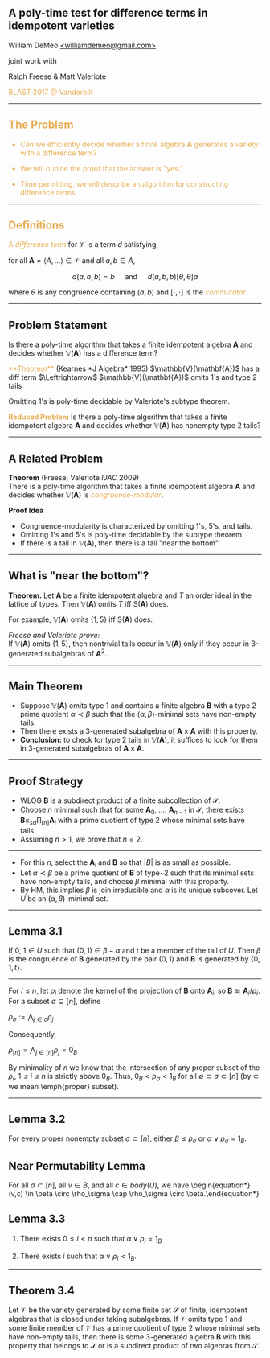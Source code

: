 ## A poly-time test for difference terms in idempotent varieties

William DeMeo [&lt;williamdemeo@gmail.com&gt;](mailto:williamdemeo@gmail.com)  

joint work with  

Ralph Freese & Matt Valeriote  

<a style="color:#e7ad52">BLAST 2017 @ Vanderbilt<a style="color:#e7ad52">

---

## The Problem

- Can we efficiently decide whether a finite algebra $\mathbf{A}$ generates a variety with a difference term? <!-- .element: class="fragment" -->

- We will outline the proof that the answer is "yes." <!-- .element: class="fragment" -->

- Time permitting, we will describe an algorithm for constructing difference terms. <!-- .element: class="fragment" -->

---

## Definitions

A <a style="color:#e7ad52"><i>difference term</i></a> for $\mathcal{V}$ is a term $d$ satisfying,
  
for all $\mathbf A = \langle A, \dots \rangle \in \mathcal V$ and all $a, b \in A$, 

$$d(a,a,b) = b \quad \text{ and } \quad
d(a,b,b) \mathrel{[\theta, \theta]} a$$

where $\theta$ is any congruence containing $(a,b)$ and $[\cdot, \cdot]$ is the <a style="color:#e7ad52"><i>commutator</i></a>.

---

## Problem Statement

Is there a poly-time algorithm that takes a finite
idempotent algebra $\mathbf{A}$ and decides 
whether $\mathbb{V}(\mathbf{A})$ has a difference term?

<div class="fragment" align="left"><a style="color:#e7ad52">**Theorem**</a> (Kearnes *J Algebra* 1995)   
$\mathbb{V}(\mathbf{A})$ has a diff term
$\Leftrightarrow$  $\mathbb{V}(\mathbf{A})$ omits 1's and type 2 tails
</div>

Omitting 1's is poly-time decidable by Valeriote's subtype theorem.

<a style="color:#e7ad52">**Reduced Problem**</a> 
Is there a poly-time algorithm that takes a finite 
idempotent algebra $\mathbf{A}$ and decides whether 
$\mathbb{V}(\mathbf{A})$ has nonempty type 2 tails?

---

## A Related Problem

**Theorem** (Freese, Valeriote *IJAC* 2009)  
  There is a poly-time algorithm that takes a finite
  idempotent algebra $\mathbf{A}$ and decides whether $\mathbb{V}(\mathbf{A})$ is 
  <a style="color:#e7ad52">*congruence-modular*</a>.

**Proof Idea**
  + Congruence-modularity is characterized by omitting 1's, 5's, and tails. <!-- .element: class="fragment" -->
  + Omitting 1's and 5's is poly-time decidable by the subtype theorem. <!-- .element: class="fragment" -->
  + If there is a tail in $\mathbb{V}(\mathbf{A})$, then there is a tail "near the bottom". <!-- .element: class="fragment" -->

---

## What is "near the bottom"?

**Theorem.** Let $\mathbf{A}$ be a finite idempotent algebra and $T$ an order ideal in the lattice of types. Then $\mathbb{V}(\mathbf{A})$ omits $T$ iff $\mathsf{S}(\mathbf{A})$ does.
  
For example, $\mathbb{V}(\mathbf{A})$ omits $\{1, 5\}$ iff $\mathsf{S}(\mathbf{A})$ does.

*Freese and Valeriote prove:*  
If $\mathbb{V}(\mathbf{A})$ omits $\{1, 5\}$, then nontrivial tails occur in $\mathbb{V}(\mathbf{A})$ only if they occur in 3-generated subalgebras of $\mathbf{A}^2$.

---

## Main Theorem

- Suppose $\mathbb{V}(\mathbf A)$ omits type 1 and contains a finite algebra $\mathbf{B}$ with a type 2 prime quotient $\alpha \prec \beta$ such that the $\langle \alpha, \beta \rangle$-minimal sets have non-empty tails. <!-- .element: class="fragment" -->
- Then there exists a 3-generated subalgebra of $\mathbf A \times \mathbf A$
  with this property. <!-- .element: class="fragment" -->
- **Conclusion:** to check for type 2 tails in $\mathbb{V}(\mathbf A)$, it suffices to look for them in 3-generated subalgebras of $\mathbf A \times \mathbf A$. <!-- .element: class="fragment" -->

---

## Proof Strategy

- WLOG $\mathbf{B}$ is a subdirect product of a finite subcollection of $\mathcal S$. <!-- .element: class="fragment" -->
- Choose $n$ minimal such that for some $\mathbf{A}_0$, $\dots$, $\mathbf{A}_{n-1}$ in $\mathcal S$, there exists $\mathbf{B} \leq_{sd} \prod_{[n]} \mathbf{A}_i$ with a prime quotient of type 2 whose minimal sets have tails. <!-- .element: class="fragment" -->
- Assuming $n > 1$, we prove that $n = 2$. <!-- .element: class="fragment" -->

---

- For this $n$, select the $\mathbf{A}_i$ and $\mathbf{B}$ so that $|B|$ is as small as possible. <!-- .element: class="fragment" -->
- Let $\alpha \prec \beta$ be a prime quotient of $\mathbf{B}$ of type~2 such that its minimal sets have non-empty tails, and choose $\beta$ minimal with this property. <!-- .element: class="fragment" -->
- By HM, this implies $\beta$ is join irreducible and $\alpha$ is its unique subcover. Let $U$ be an $(\alpha, \beta)$-minimal set. <!-- .element: class="fragment" -->

---

## Lemma 3.1

If $0$, $1 \in U$ such that $(0,1) \in \beta - \alpha$ and
$t$ be a member of the tail of $U$. Then $\beta$ is the 
congruence of $\mathbf{B}$
generated by the pair $(0,1)$ and $\mathbf{B}$ is generated 
by $\{0, 1, t\}$.

---

For $i \leq n$, let $\rho_i$ 
denote the kernel of the projection of $\mathbf{B}$ onto $\mathbf{A}_i$,
so $\mathbf{B} \cong \mathbf{A}_i/\rho_i$.
For a subset $\sigma \subseteq [n]$, define

$\rho_\sigma := \bigwedge_{j\in \sigma} \rho_j.$

Consequently,

$\rho_{[n]} = \bigwedge_{j\in [n]}\rho_j = 0_{B}$

By minimality of $n$ we know that the intersection of any  proper subset of the $\rho_i$, $1 \leq i \leq n$ is strictly above $0_B$.  Thus, $0_B < \rho_\sigma < 1_B$ for all $\emptyset \subset \sigma\subset [n]$
(by $\subset$ we mean \emph{proper} subset).

---

## Lemma 3.2
  For every proper nonempty subset $\sigma \subset [n]$,
  either $\beta \leq \rho_\sigma$ or $\alpha \vee \rho_\sigma = 1_B$.

## Near Permutability Lemma

For all $\sigma \subset [n]$, all $v\in B$, and all $c\in body(U)$, we have
\begin{equation*}(v,c) \in \beta \circ \rho_\sigma \cap \rho_\sigma \circ \beta.\end{equation*}

## Lemma 3.3

1. There exists $0 \leq i < n$ such that $\alpha \vee \rho_i = 1_B$

2. There exists $i$ such that $\alpha \vee \rho_i < 1_B$.

---

## Theorem 3.4

Let $\mathcal V$ be the variety generated by some finite set $\mathcal S$ of finite,
idempotent algebras that is closed under taking subalgebras. If $\mathcal V$
omits type 1 and some finite member of $\mathcal V$ has a prime quotient 
of type 2 whose minimal sets have non-empty tails, then there is some
3-generated algebra $\mathbf{B}$ with this property that belongs to $\mathcal S$ or 
is a subdirect product of two algebras from $\mathcal S$. 
